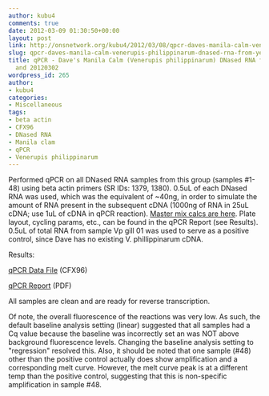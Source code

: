 ```yaml
---
author: kubu4
comments: true
date: 2012-03-09 01:30:50+00:00
layout: post
link: http://onsnetwork.org/kubu4/2012/03/08/qpcr-daves-manila-calm-venerupis-philippinarum-dnased-rna-from-yesterday-and-20120302/
slug: qpcr-daves-manila-calm-venerupis-philippinarum-dnased-rna-from-yesterday-and-20120302
title: qPCR - Dave's Manila Calm (Venerupis philippinarum) DNased RNA from yesterday
  and 20120302
wordpress_id: 265
author:
- kubu4
categories:
- Miscellaneous
tags:
- beta actin
- CFX96
- DNased RNA
- Manila clam
- qPCR
- Venerupis philippinarum
---
```


Performed qPCR on all DNased RNA samples from this group (samples #1-48) using beta actin primers (SR IDs: 1379, 1380). 0.5uL of each DNased RNA was used, which was the equivalent of ~40ng, in order to simulate the amount of RNA present in the subsequent cDNA (1000ng of RNA in 25uL cDNA; use 1uL of cDNA in qPCR reaction). [Master mix calcs are here](http://eagle.fish.washington.edu/Arabidopsis//Notebook%20Workup%20Files/20120308-01.jpg). Plate layout, cycling params, etc., can be found in the qPCR Report (see Results). 0.5uL of total RNA from sample Vp gill 01 was used to serve as a positive control, since Dave has no existing V. phillippinarum cDNA.

Results:

[qPCR Data File](http://eagle.fish.washington.edu/Arabidopsis/qPCR/CFX96/Roberts%20Lab_2012-03-08%2014-54-05_cc009827.pcrd) (CFX96)

[qPCR Report](http://eagle.fish.washington.edu/Arabidopsis/qPCR/CFX96/Roberts%20Lab_2012-03-08%2014-54-05_CC009827.pdf) (PDF)

All samples are clean and are ready for reverse transcription.

Of note, the overall fluorescence of the reactions was very low. As such, the default baseline analysis setting (linear) suggested that all samples had a Cq value because the baseline was incorrectly set an was NOT above background fluorescence levels. Changing the baseline analysis setting to "regression" resolved this. Also, it should be noted that one sample (#48) other than the positive control actually does show amplification and a corresponding melt curve. However, the melt curve peak is at a different temp than the positive control, suggesting that this is non-specific amplification in sample #48.
